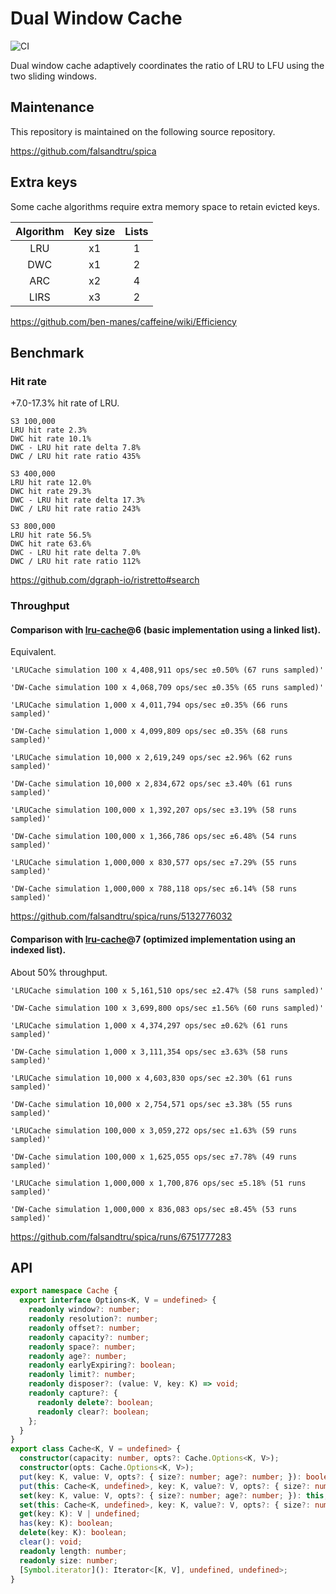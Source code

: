 # Dual Window Cache

![CI](https://github.com/falsandtru/dw-cache/workflows/CI/badge.svg)

Dual window cache adaptively coordinates the ratio of LRU to LFU using the two sliding windows.

## Maintenance

This repository is maintained on the following source repository.

https://github.com/falsandtru/spica

## Extra keys

Some cache algorithms require extra memory space to retain evicted keys.

|Algorithm|Key size|Lists|
|:-------:|:------:|:---:|
| LRU     |   x1   |  1  |
| DWC     |   x1   |  2  |
| ARC     |   x2   |  4  |
| LIRS    |   x3   |  2  |

https://github.com/ben-manes/caffeine/wiki/Efficiency

## Benchmark

### Hit rate

+7.0-17.3% hit rate of LRU.

```
S3 100,000
LRU hit rate 2.3%
DWC hit rate 10.1%
DWC - LRU hit rate delta 7.8%
DWC / LRU hit rate ratio 435%

S3 400,000
LRU hit rate 12.0%
DWC hit rate 29.3%
DWC - LRU hit rate delta 17.3%
DWC / LRU hit rate ratio 243%

S3 800,000
LRU hit rate 56.5%
DWC hit rate 63.6%
DWC - LRU hit rate delta 7.0%
DWC / LRU hit rate ratio 112%
```

https://github.com/dgraph-io/ristretto#search

### Throughput

#### Comparison with [lru-cache](https://www.npmjs.com/package/lru-cache)@6 (basic implementation using a linked list).

Equivalent.

```
'LRUCache simulation 100 x 4,408,911 ops/sec ±0.50% (67 runs sampled)'

'DW-Cache simulation 100 x 4,068,709 ops/sec ±0.35% (65 runs sampled)'

'LRUCache simulation 1,000 x 4,011,794 ops/sec ±0.35% (66 runs sampled)'

'DW-Cache simulation 1,000 x 4,099,809 ops/sec ±0.35% (68 runs sampled)'

'LRUCache simulation 10,000 x 2,619,249 ops/sec ±2.96% (62 runs sampled)'

'DW-Cache simulation 10,000 x 2,834,672 ops/sec ±3.40% (61 runs sampled)'

'LRUCache simulation 100,000 x 1,392,207 ops/sec ±3.19% (58 runs sampled)'

'DW-Cache simulation 100,000 x 1,366,786 ops/sec ±6.48% (54 runs sampled)'

'LRUCache simulation 1,000,000 x 830,577 ops/sec ±7.29% (55 runs sampled)'

'DW-Cache simulation 1,000,000 x 788,118 ops/sec ±6.14% (58 runs sampled)'
```

https://github.com/falsandtru/spica/runs/5132776032

#### Comparison with [lru-cache](https://www.npmjs.com/package/lru-cache)@7 (optimized implementation using an indexed list).

About 50% throughput.

```
'LRUCache simulation 100 x 5,161,510 ops/sec ±2.47% (58 runs sampled)'

'DW-Cache simulation 100 x 3,699,800 ops/sec ±1.56% (60 runs sampled)'

'LRUCache simulation 1,000 x 4,374,297 ops/sec ±0.62% (61 runs sampled)'

'DW-Cache simulation 1,000 x 3,111,354 ops/sec ±3.63% (58 runs sampled)'

'LRUCache simulation 10,000 x 4,603,830 ops/sec ±2.30% (61 runs sampled)'

'DW-Cache simulation 10,000 x 2,754,571 ops/sec ±3.38% (55 runs sampled)'

'LRUCache simulation 100,000 x 3,059,272 ops/sec ±1.63% (59 runs sampled)'

'DW-Cache simulation 100,000 x 1,625,055 ops/sec ±7.78% (49 runs sampled)'

'LRUCache simulation 1,000,000 x 1,700,876 ops/sec ±5.18% (51 runs sampled)'

'DW-Cache simulation 1,000,000 x 836,083 ops/sec ±8.45% (53 runs sampled)'
```

https://github.com/falsandtru/spica/runs/6751777283

## API

```ts
export namespace Cache {
  export interface Options<K, V = undefined> {
    readonly window?: number;
    readonly resolution?: number;
    readonly offset?: number;
    readonly capacity?: number;
    readonly space?: number;
    readonly age?: number;
    readonly earlyExpiring?: boolean;
    readonly limit?: number;
    readonly disposer?: (value: V, key: K) => void;
    readonly capture?: {
      readonly delete?: boolean;
      readonly clear?: boolean;
    };
  }
}
export class Cache<K, V = undefined> {
  constructor(capacity: number, opts?: Cache.Options<K, V>);
  constructor(opts: Cache.Options<K, V>);
  put(key: K, value: V, opts?: { size?: number; age?: number; }): boolean;
  put(this: Cache<K, undefined>, key: K, value?: V, opts?: { size?: number; age?: number; }): boolean;
  set(key: K, value: V, opts?: { size?: number; age?: number; }): this;
  set(this: Cache<K, undefined>, key: K, value?: V, opts?: { size?: number; age?: number; }): this;
  get(key: K): V | undefined;
  has(key: K): boolean;
  delete(key: K): boolean;
  clear(): void;
  readonly length: number;
  readonly size: number;
  [Symbol.iterator](): Iterator<[K, V], undefined, undefined>;
}
```
